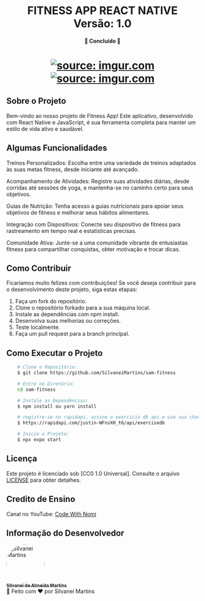 <h1 align="center">
    FITNESS APP REACT NATIVE
    <br />
   Versão: 1.0
</h1>

<h4 align="center">
    🚀 Concluído 🚀
</h4>

<h1 align="center">
    <a href="https://imgur.com/m2ZfAB4"><img src="https://i.imgur.com/m2ZfAB4.png" title="source: imgur.com" /></a>
    <br />
    <a href="https://imgur.com/44RIajs"><img src="https://i.imgur.com/44RIajs.png" title="source: imgur.com" /></a>
</h1>

## Sobre o Projeto

Bem-vindo ao nosso projeto de Fitness App! Este aplicativo, desenvolvido com React Native e JavaScript, é sua ferramenta completa para manter um estilo de vida ativo e saudável.

## Algumas Funcionalidades

Treinos Personalizados: Escolha entre uma variedade de treinos adaptados às suas metas fitness, desde iniciante até avançado.

Acompanhamento de Atividades: Registre suas atividades diárias, desde corridas até sessões de yoga, e mantenha-se no caminho certo para seus objetivos.

Guias de Nutrição: Tenha acesso a guias nutricionais para apoiar seus objetivos de fitness e melhorar seus hábitos alimentares.

Integração com Dispositivos: Conecte seu dispositivo de fitness para rastreamento em tempo real e estatísticas precisas.

Comunidade Ativa: Junte-se a uma comunidade vibrante de entusiastas fitness para compartilhar conquistas, obter motivação e trocar dicas.

## Como Contribuir

Ficaríamos muito felizes com contribuições! Se você deseja contribuir para o desenvolvimento deste projeto, siga estas etapas:

1. Faça um fork do repositório.
2. Clone o repositório forkado para a sua máquina local.
3. Instale as dependências com npm install.
4. Desenvolva suas melhorias ou correções.
5. Teste localmente.
6. Faça um pull request para a branch principal.

## Como Executar o Projeto

```bash
    # Clone o Repositório:
    $ git clone https://github.com/SilvaneiMartins/sam-fitness

    # Entre no Diretório:
    cd sam-fitness

    # Instale as Dependências:
    $ npm install ou yarn install

    # registre-se no rapidapi, assine o exercício db api e use sua chave de API aqui
    $ https://rapidapi.com/justin-WFnsXH_t6/api/exercisedb

    # Inicie o Projeto:
    $ npx expo start
```

## Licença

Este projeto é licenciado sob [CC0 1.0 Universal]. Consulte o arquivo [LICENSE]( https://github.com/SilvaneiMartins/sam-fitness/blob/master/LICENSE) para obter detalhes.

## Credito de Ensino

Canal no YouTube: [Code With Nomi](https://www.youtube.com/watch?v=asMSo4DLq6s)

## Informação do Desenvolvedor

<a href="https://github.com/SilvaneiMartins">
    <img
        style="border-radius:50%"
        src="https://github.com/SilvaneiMartins.png"
        width="100px;"
        alt="Silvanei Martins"
    />
    <br />
    <sub>
        <b>Silvanei de Almeida Martins</b>
    </sub>
</a>
     <a href="https://github.com/SilvaneiMartins" title="Silvanei martins" >
 </a>
<br />
🚀 Feito com ❤️ por Silvanei Martins
